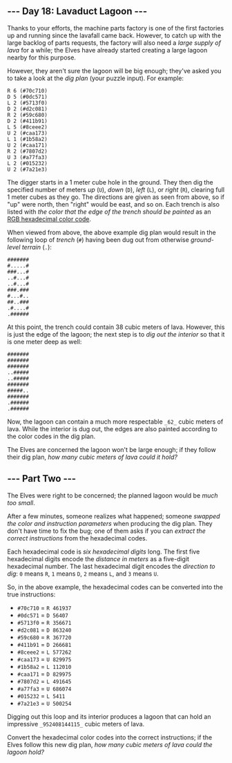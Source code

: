 ## \--- Day 18: Lavaduct Lagoon ---

Thanks to your efforts, the machine parts factory is one of the first factories up and running since the lavafall came
back. However, to catch up with the large backlog of parts requests, the factory will also need a _large supply of lava_
for a while; the Elves have already started creating a large lagoon nearby for this purpose.

However, they aren't sure the lagoon will be big enough; they've asked you to take a look at the _dig plan_ (your puzzle
input). For example:

```
R 6 (#70c710)
D 5 (#0dc571)
L 2 (#5713f0)
D 2 (#d2c081)
R 2 (#59c680)
D 2 (#411b91)
L 5 (#8ceee2)
U 2 (#caa173)
L 1 (#1b58a2)
U 2 (#caa171)
R 2 (#7807d2)
U 3 (#a77fa3)
L 2 (#015232)
U 2 (#7a21e3)

```

The digger starts in a 1 meter cube hole in the ground. They then dig the specified number of meters _up_ (`U`), _down_
(`D`), _left_ (`L`), or _right_ (`R`), clearing full 1 meter cubes as they go. The directions are given as seen from
above, so if "up" were north, then "right" would be east, and so on. Each trench is also listed with _the color that the
edge of the trench should be painted_ as an
[RGB hexadecimal color code](https://en.wikipedia.org/wiki/RGB%5Fcolor%5Fmodel#Numeric%5Frepresentations).

When viewed from above, the above example dig plan would result in the following loop of _trench_ (`#`) having been dug
out from otherwise _ground-level terrain_ (`.`):

```
#######
#.....#
###...#
..#...#
..#...#
###.###
#...#..
##..###
.#....#
.######

```

At this point, the trench could contain 38 cubic meters of lava. However, this is just the edge of the lagoon; the next
step is to _dig out the interior_ so that it is one meter deep as well:

```
#######
#######
#######
..#####
..#####
#######
#####..
#######
.######
.######

```

Now, the lagoon can contain a much more respectable `_62_` cubic meters of lava. While the interior is dug out, the
edges are also painted according to the color codes in the dig plan.

The Elves are concerned the lagoon won't be large enough; if they follow their dig plan, _how many cubic meters of lava
could it hold?_

## \--- Part Two ---

The Elves were right to be concerned; the planned lagoon would be _much too small_.

After a few minutes, someone realizes what happened; someone _swapped the color and instruction parameters_ when
producing the dig plan. They don't have time to fix the bug; one of them asks if you can _extract the correct
instructions_ from the hexadecimal codes.

Each hexadecimal code is _six hexadecimal digits_ long. The first five hexadecimal digits encode the _distance in
meters_ as a five-digit hexadecimal number. The last hexadecimal digit encodes the _direction to dig_: `0` means `R`,
`1` means `D`, `2` means `L`, and `3` means `U`.

So, in the above example, the hexadecimal codes can be converted into the true instructions:

- `#70c710` \= `R 461937`
- `#0dc571` \= `D 56407`
- `#5713f0` \= `R 356671`
- `#d2c081` \= `D 863240`
- `#59c680` \= `R 367720`
- `#411b91` \= `D 266681`
- `#8ceee2` \= `L 577262`
- `#caa173` \= `U 829975`
- `#1b58a2` \= `L 112010`
- `#caa171` \= `D 829975`
- `#7807d2` \= `L 491645`
- `#a77fa3` \= `U 686074`
- `#015232` \= `L 5411`
- `#7a21e3` \= `U 500254`

Digging out this loop and its interior produces a lagoon that can hold an impressive `_952408144115_` cubic meters of
lava.

Convert the hexadecimal color codes into the correct instructions; if the Elves follow this new dig plan, _how many
cubic meters of lava could the lagoon hold?_
